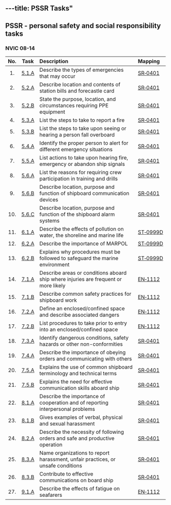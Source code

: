 ---title: PSSR Tasks"
---



## PSSR - personal safety and social responsibility tasks

### NVIC 08-14

| No.   | Task | Description | Mapping |
|:-----:|:----:|:------------|:-------|
| 1. | [5.1.A](B0501A) | Describe the types of emergencies that may occur | [SR‑0401](SR-0401)|
| 2. | [5.2.A](B0502A) | Describe location and contents of station bills and forecastle card | [SR‑0401](SR-0401)|
| 3. | [5.2.B](B0502B) | State the purpose, location, and circumstances requiring PPE equipment | [SR‑0401](SR-0401)|
| 4. | [5.3.A](B0503A) | List the steps to take to report a fire | [SR‑0401](SR-0401)|
| 5. | [5.3.B](B0503B) | List the steps to take upon seeing or hearing a person fall overboard | [SR‑0401](SR-0401)|
| 6. | [5.4.A](B0504A) | Identify the proper person to alert for different emergency situations | [SR‑0401](SR-0401)|
| 7. | [5.5.A](B0505A) | List actions to take upon hearing fire, emergency or abandon ship signals | [SR‑0401](SR-0401)|
| 8. | [5.6.A](B0506A) | List the reasons for requiring crew participation in training and drills | [SR‑0401](SR-0401)|
| 9. | [5.6.B](B0506B) | Describe location, purpose and function of shipboard communication devices | [SR‑0401](SR-0401)|
| 10. | [5.6.C](B0506C) | Describe location, purpose and function of the shipboard alarm systems | [SR‑0401](SR-0401)|
| 11. | [6.1.A](B0601A) | Describe the effects of pollution on water, the shoreline and marine life | [ST‑0999D](ST-0999D)|
| 12. | [6.2.A](B0602A) | Describe the importance of MARPOL | [ST‑0999D](ST-0999D)|
| 13. | [6.2.B](B0602B) | Explains why procedures must be followed to safeguard the marine environment | [ST‑0999D](ST-0999D)|
| 14. | [7.1.A](B0701A) | Describe areas or conditions aboard ship where injuries are frequent or more likely | [EN‑1112](EN-1112)|
| 15. | [7.1.B](B0701B) | Describe common safety practices for shipboard work | [EN‑1112](EN-1112)|
| 16. | [7.2.A](B0702A) | Define an enclosed/confined space and describe associated dangers | [EN‑1112](EN-1112)|
| 17. | [7.2.B](B0702B) | List procedures to take prior to entry into an enclosed/confined space | [EN‑1112](EN-1112)|
| 18. | [7.3.A](B0703A) | Identify dangerous conditions, safety hazards or other non-conformities | [SR‑0401](SR-0401)|
| 19. | [7.4.A](B0704A) | Describe the importance of obeying orders and communicating with others | [SR‑0401](SR-0401)|
| 20. | [7.5.A](B0705A) | Explains the use of common shipboard terminology and technical terms | [SR‑0401](SR-0401)|
| 21. | [7.5.B](B0705B) | Explains the need for effective communication skills aboard ship | [SR‑0401](SR-0401)|
| 22. | [8.1.A](B0801A) | Describe the importance of cooperation and of reporting interpersonal problems | [SR‑0401](SR-0401)|
| 23. | [8.1.B](B0801B) | Gives examples of verbal, physical and sexual harassment | [SR‑0401](SR-0401)|
| 24. | [8.2.A](B0802A) | Describe the necessity of following orders and safe and productive operation | [SR‑0401](SR-0401)|
| 25. | [8.3.A](B0803A) | Name organizations to report harassment, unfair practices, or unsafe conditions | [SR‑0401](SR-0401)|
| 26. | [8.3.B](B0803B) | Contribute to effective communications on board ship | [SR‑0401](SR-0401)|
| 27. | [9.1.A](B0901A) | Describe the effects of fatigue on seafarers | [EN‑1112](EN-1112)|
